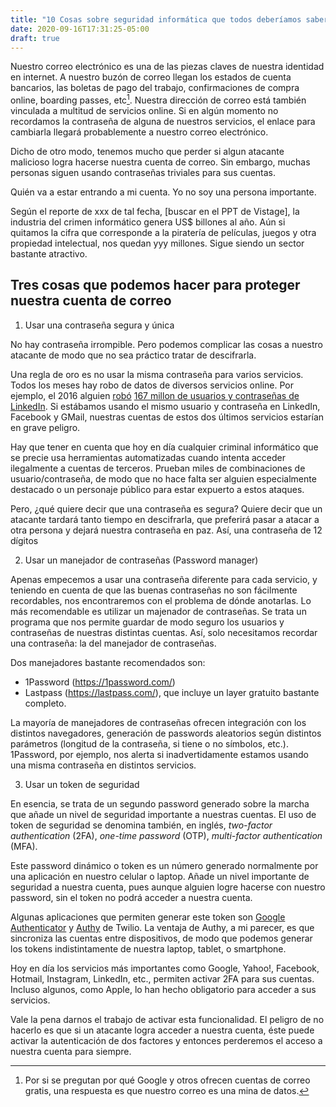 ```yaml
---
title: "10 Cosas sobre seguridad informática que todos deberíamos saber"
date: 2020-09-16T17:31:25-05:00
draft: true
---
```


Nuestro correo electrónico es una de las piezas claves de nuestra identidad en internet. A nuestro buzón de correo llegan los estados de cuenta bancarios, las boletas de pago del trabajo, confirmaciones de compra online, boarding passes, etc[^why-gmail-is-free]. Nuestra dirección de correo está también vinculada a multitud de servicios online.  Si en algún momento no recordamos la contraseña de alguna de nuestros servicios, el enlace para cambiarla llegará probablemente a nuestro correo electrónico.

[^why-gmail-is-free]:  Por si se pregutan por qué Google y otros ofrecen cuentas de correo gratis, una respuesta es que nuestro correo es una mina de datos.

Dicho de otro modo, tenemos mucho que perder si algun atacante malicioso logra hacerse nuestra cuenta de correo.  Sin embargo, muchas personas siguen usando contraseñas triviales para sus cuentas.

Quién va a estar entrando a mi cuenta. Yo no soy una persona importante.

Según el reporte de xxx de tal fecha, [buscar en el PPT de Vistage], la industria del crimen informático genera US$ billones al año.  Aún si quitamos la cifra que corresponde a la piratería de películas, juegos y otra propiedad intelectual, nos quedan yyy millones.  Sigue siendo un sector bastante atractivo.

## Tres cosas que podemos hacer para proteger nuestra cuenta de correo

1. Usar una contraseña segura y única

No hay contraseña irrompible. Pero podemos complicar las cosas a nuestro atacante de modo que no sea práctico tratar de descifrarla.

Una regla de oro es no usar la misma contraseña para varios servicios. Todos los meses hay robo de datos de diversos servicios online. Por ejemplo, el 2016 alguien [robó](https://www.usnews.com/news/technology/articles/2020-09-30/russian-man-sentenced-for-linkedin-dropbox-data-breaches) [167 millon de usuarios y contraseñas de LinkedIn](https://fortune.com/2016/05/18/linkedin-data-breach-email-password/). Si estábamos usando el mismo usuario y contraseña en LinkedIn, Facebook y GMail, nuestras cuentas de estos dos últimos servicios estarían en grave peligro.

Hay que tener en cuenta que hoy en día cualquier criminal informático que se precie usa herramientas automatizadas cuando intenta acceder ilegalmente a cuentas de terceros. Prueban miles de combinaciones de usuario/contraseña, de modo que no hace falta ser alguien especialmente destacado o un personaje público para estar expuerto a estos ataques.

Pero, ¿qué quiere decir que una contraseña es segura? Quiere decir que un atacante tardará tanto tiempo en descifrarla, que preferirá pasar a atacar a otra persona y dejará nuestra contraseña en paz.  Así, una contraseña de 12 dígitos

2. Usar un manejador de contraseñas (Password manager)

Apenas empecemos a usar una contraseña diferente para cada servicio, y teniendo en cuenta de que las buenas contraseñas no son fácilmente recordables, nos encontraremos con el problema de dónde anotarlas. Lo más recomendable es utilizar un majenador de contraseñas. Se trata un programa que nos permite guardar de modo seguro los usuarios y contraseñas de nuestras distintas cuentas. Así, solo necesitamos recordar una contraseña: la del manejador de contraseñas.

Dos manejadores bastante recomendados son:

* 1Password (https://1password.com/)
* Lastpass (https://lastpass.com/), que incluye un layer gratuito bastante completo.

La mayoría de manejadores de contraseñas ofrecen integración con los distintos navegadores, generación de passwords aleatorios según distintos parámetros (longitud de la contraseña, si tiene o no símbolos, etc.). 1Password, por ejemplo, nos alerta si inadvertidamente estamos usando una misma contraseña en distintos servicios.

3. Usar un token de seguridad

En esencia, se trata de un segundo password generado sobre la marcha que añade un nivel de seguridad importante a nuestras cuentas. El uso de token de seguridad se denomina también, en inglés,  _two-factor authentication_ (2FA), _one-time password_ (OTP), _multi-factor authentication_ (MFA).

Este password dinámico o token es un número generado normalmente por una aplicación en nuestro celular o laptop. Añade un nivel importante de seguridad a nuestra cuenta, pues aunque alguien logre hacerse con nuestro password, sin el token no podrá acceder a nuestra cuenta.

Algunas aplicaciones que permiten generar este token son [Google Authenticator](https://www.google-authenticator.com/) y [Authy](https://authy.com/) de Twilio. La ventaja de Authy, a mi parecer, es que sincroniza las cuentas entre dispositivos, de modo que podemos generar los tokens indistintamente de nuestra laptop, tablet, o smartphone.

Hoy en día los servicios más importantes como Google, Yahoo!, Facebook, Hotmail, Instagram, LinkedIn, etc.,  permiten activar 2FA para sus cuentas. Incluso algunos, como Apple, lo han hecho obligatorio para acceder a sus servicios.

Vale la pena darnos el trabajo de activar esta funcionalidad. El peligro de no hacerlo es que si un atacante  logra acceder a nuestra cuenta, éste puede activar la autenticación de dos factores y entonces perderemos el acceso a nuestra cuenta para siempre.
